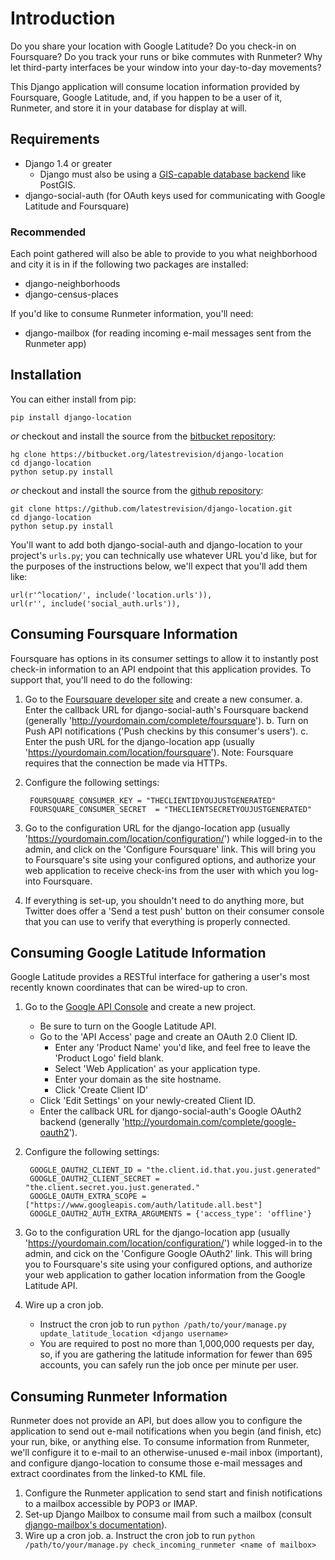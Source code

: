 Introduction
============

Do you share your location with Google Latitude?  Do you check-in on Foursquare?  Do you track your runs or bike commutes with Runmeter?  Why let third-party interfaces be your window into your day-to-day movements?

This Django application will consume location information provided by Foursquare, Google Latitude, and, if you happen to be a user of it, Runmeter, and store it in your database for display at will.

Requirements
------------

* Django 1.4 or greater
    * Django must also be using a [GIS-capable database backend](https://docs.djangoproject.com/en/dev/ref/contrib/gis/db-api/#spatial-backends) like PostGIS.
* django-social-auth (for OAuth keys used for communicating with Google Latitude and Foursquare)

### Recommended

Each point gathered will also be able to provide to you what neighborhood and city it is in if the following two packages are installed:

* django-neighborhoods
* django-census-places

If you'd like to consume Runmeter information, you'll need:

* django-mailbox (for reading incoming e-mail messages sent from the Runmeter app)

Installation
------------

You can either install from pip:

    pip install django-location

*or* checkout and install the source from the [bitbucket repository](https://bitbucket.org/latestrevision/django-location):

    hg clone https://bitbucket.org/latestrevision/django-location
    cd django-location
    python setup.py install

*or* checkout and install the source from the [github repository](https://github.com/latestrevision/django-location):

    git clone https://github.com/latestrevision/django-location.git
    cd django-location
    python setup.py install

You'll want to add both django-social-auth and django-location to your project's `urls.py`; you can technically use whatever URL you'd like, but for the purposes of the instructions below, we'll expect that you'll add them like:

    url(r'^location/', include('location.urls')),
    url(r'', include('social_auth.urls')),

Consuming Foursquare Information
--------------------------------

Foursquare has options in its consumer settings to allow it to instantly post check-in information to an API endpoint that this application provides.
To support that, you'll need to do the following:

1. Go to the [Foursquare developer site](http://developer.foursquare.com/) and create a new consumer.
    a. Enter the callback URL for django-social-auth's Foursquare backend (generally 'http://yourdomain.com/complete/foursquare').
    b. Turn on Push API notifications ('Push checkins by this consumer's users').
    c. Enter the push URL for the django-location app (usually 'https://yourdomain.com/location/foursquare').  Note: Foursquare requires that the connection be made via HTTPs.
2. Configure the following settings:

        FOURSQUARE_CONSUMER_KEY = "THECLIENTIDYOUJUSTGENERATED"
        FOURSQUARE_CONSUMER_SECRET  = "THECLIENTSECRETYOUJUSTGENERATED"

3. Go to the configuration URL for the django-location app (usually 'https://yourdomain.com/location/configuration/') while logged-in to the admin, and click on the 'Configure Foursquare' link.  This will bring you to Foursquare's site using your configured options, and authorize your web application to receive check-ins from the user with which you log-into Foursquare.
3. If everything is set-up, you shouldn't need to do anything more, but Twitter does offer a 'Send a test push' button on their consumer console that you can use to verify that everything is properly connected.

Consuming Google Latitude Information
-------------------------------------

Google Latitude provides a RESTful interface for gathering a user's most recently known coordinates that can be wired-up to cron.

1. Go to the [Google API Console](https://code.google.com/apis/console/) and create a new project.
    * Be sure to turn on the Google Latitude API.
    * Go to the 'API Access' page and create an OAuth 2.0 Client ID.
        * Enter any 'Product Name' you'd like, and feel free to leave the 'Product Logo' field blank.
        * Select 'Web Application' as your application type.
        * Enter your domain as the site hostname.
        * Click 'Create Client ID'
    * Click 'Edit Settings' on your newly-created Client ID.
    * Enter the callback URL for django-social-auth's Google OAuth2 backend (generally 'http://yourdomain.com/complete/google-oauth2').
2. Configure the following settings:

        GOOGLE_OAUTH2_CLIENT_ID = "the.client.id.that.you.just.generated"
        GOOGLE_OAUTH2_CLIENT_SECRET = "the.client.secret.you.just.generated."
        GOOGLE_OAUTH_EXTRA_SCOPE = ["https://www.googleapis.com/auth/latitude.all.best"]
        GOOGLE_OAUTH2_AUTH_EXTRA_ARGUMENTS = {'access_type': 'offline'}

3. Go to the configuration URL for the django-location app (usually 'https://yourdomain.com/location/configuration/') while logged-in to the admin, and cick on the 'Configure Google OAuth2' link.  This will bring you to Foursquare's site using your configured options, and authorize your web application to gather location information from the Google Latitude API.
4. Wire up a cron job.
    * Instruct the cron job to run `python /path/to/your/manage.py update_latitude_location <django username>`
    * You are required to post no more than 1,000,000 requests per day, so, if you are gathering the latitude information for fewer than 695 accounts, you can safely run the job once per minute per user.

Consuming Runmeter Information
------------------------------

Runmeter does not provide an API, but does allow you to configure the application to send out e-mail notifications when you begin (and finish, etc) your run, bike, or anything else.  To consume information from Runmeter, we'll configure it to e-mail to an otherwise-unused e-mail inbox (important), and configure django-location to consume those e-mail messages and extract coordinates from the linked-to KML file.

1. Configure the Runmeter application to send start and finish notifications to a mailbox accessible by POP3 or IMAP.
2. Set-up Django Mailbox to consume mail from such a mailbox (consult [django-mailbox's documentation](http://bitbucket.org/latestrevision/django-mailbox/)).
3. Wire up a cron job.
   a. Instruct the cron job to run `python /path/to/your/manage.py check_incoming_runmeter <name of mailbox>`
